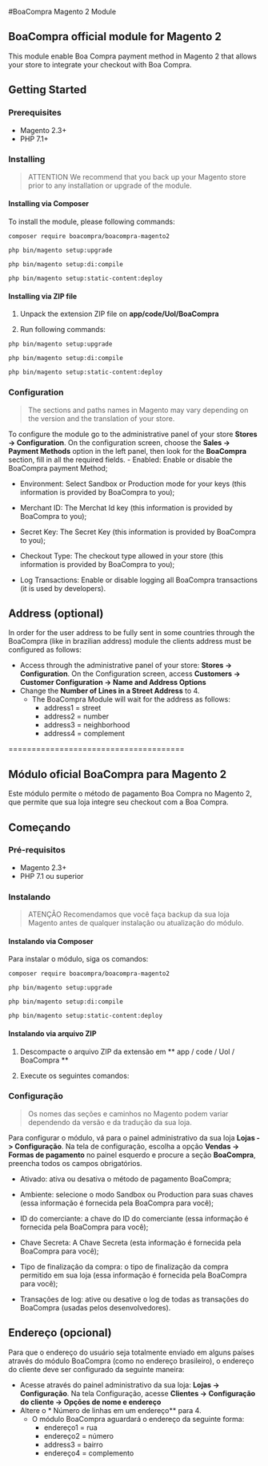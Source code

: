 #BoaCompra Magento 2 Module

## BoaCompra official module for Magento 2

This module enable Boa Compra payment method in Magento 2 that allows your store to integrate your checkout with Boa Compra.

## Getting Started

### Prerequisites

- Magento 2.3+
- PHP 7.1+

### Installing

> ATTENTION We recommend that you back up your Magento store prior to any installation or upgrade of the module.

#### Installing via Composer

To install the module, please following commands:

```
composer require boacompra/boacompra-magento2

php bin/magento setup:upgrade

php bin/magento setup:di:compile

php bin/magento setup:static-content:deploy
```

#### Installing via ZIP file

1. Unpack the extension ZIP file on **app/code/Uol/BoaCompra**

2. Run following commands:


```
php bin/magento setup:upgrade

php bin/magento setup:di:compile

php bin/magento setup:static-content:deploy
```

### Configuration

> The sections and paths names in Magento may vary depending on the version and the translation of your store.

To configure the module go to the administrative panel of your store **Stores -> Configuration**. On the configuration screen, choose the **Sales -> Payment Methods** option in the left panel, then look for the **BoaCompra** section, fill in all the required fields.
    - Enabled: Enable or disable the BoaCompra payment Method;
   
   - Environment: Select Sandbox or Production mode for your keys (this information is provided by BoaCompra to you);
   
   - Merchant ID: The Merchat Id key (this information is provided by BoaCompra to you);
   
   - Secret Key: The Secret Key (this information is provided by BoaCompra to you);
   
   - Checkout Type: The checkout type allowed in your store (this information is provided by BoaCompra to you);
   
   - Log Transactions: Enable or disable logging all BoaCompra transactions (it is used by developers).
    
    
## Address (optional)

In order for the user address to be fully sent in some countries through the BoaCompra (like in brazilian address) module the clients address must be configured as follows:

- Access through the administrative panel of your store: **Stores -> Configuration**. On the Configuration screen, access **Customers -> Customer Configuration -> Name and Address Options**
- Change the **Number of Lines in a Street Address** to 4.
    - The BoaCompra Module will wait for the address as follows:
        - address1 = street
        - address2 = number
        - address3 = neighborhood
        - address4 = complement
        
======================================



## Módulo oficial BoaCompra para Magento 2

Este módulo permite o método de pagamento Boa Compra no Magento 2, que permite que sua loja integre seu checkout com a Boa Compra.

## Começando

### Pré-requisitos

- Magento 2.3+
- PHP 7.1 ou superior

### Instalando

> ATENÇÃO Recomendamos que você faça backup da sua loja Magento antes de qualquer instalação ou atualização do módulo.

#### Instalando via Composer

Para instalar o módulo, siga os comandos:


```
composer require boacompra/boacompra-magento2

php bin/magento setup:upgrade

php bin/magento setup:di:compile

php bin/magento setup:static-content:deploy
```

#### Instalando via arquivo ZIP

1. Descompacte o arquivo ZIP da extensão em ** app / code / Uol / BoaCompra **

2. Execute os seguintes comandos:


### Configuração

> Os nomes das seções e caminhos no Magento podem variar dependendo da versão e da tradução da sua loja.

Para configurar o módulo, vá para o painel administrativo da sua loja **Lojas -> Configuração**. Na tela de configuração, escolha a opção **Vendas -> Formas de pagamento** no painel esquerdo e procure a seção **BoaCompra**, preencha todos os campos obrigatórios.

   - Ativado: ativa ou desativa o método de pagamento BoaCompra;
   
   - Ambiente: selecione o modo Sandbox ou Production para suas chaves (essa informação é fornecida pela BoaCompra para você);
   
   - ID do comerciante: a chave do ID do comerciante (essa informação é fornecida pela BoaCompra para você);
   
   - Chave Secreta: A Chave Secreta (esta informação é fornecida pela BoaCompra para você);
   
   - Tipo de finalização da compra: o tipo de finalização da compra permitido em sua loja (essa informação é fornecida pela BoaCompra para você);
   
   - Transações de log: ative ou desative o log de todas as transações do BoaCompra (usadas pelos desenvolvedores).

## Endereço (opcional)

Para que o endereço do usuário seja totalmente enviado em alguns países através do módulo BoaCompra (como no endereço brasileiro), o endereço do cliente deve ser configurado da seguinte maneira:

- Acesse através do painel administrativo da sua loja: **Lojas -> Configuração**. Na tela Configuração, acesse **Clientes -> Configuração do cliente -> Opções de nome e endereço**
- Altere o * Número de linhas em um endereço** para 4.
     - O módulo BoaCompra aguardará o endereço da seguinte forma:
         - endereço1 = rua
         - endereço2 = número
         - address3 = bairro
         - endereço4 = complemento